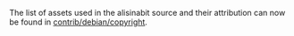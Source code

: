 The list of assets used in the alisinabit source and their attribution can now be found in [contrib/debian/copyright](../contrib/debian/copyright).
